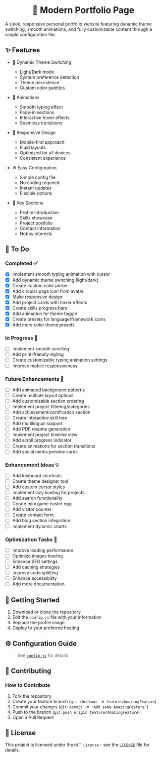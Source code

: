 <h1 align="center">🌟 Modern Portfolio Page</h1>

A sleek, responsive personal portfolio website featuring dynamic theme switching, smooth animations, and fully customizable content through a simple configuration file.

## ✨ Features

- 🎨 Dynamic Theme Switching

  - Light/Dark mode
  - System preference detection
  - Theme persistence
  - Custom color palettes

- 💫 Animations

  - Smooth typing effect
  - Fade-in sections
  - Interactive hover effects
  - Seamless transitions

- 📱 Responsive Design

  - Mobile-first approach
  - Fluid layouts
  - Optimized for all devices
  - Consistent experience

- ⚙️ Easy Configuration

  - Simple config file
  - No coding required
  - Instant updates
  - Flexible options

- 🎯 Key Sections
  - Profile introduction
  - Skills showcase
  - Project portfolio
  - Contact information
  - Hobby interests

## 📝 To Do

### Completed ✅

- [x] Implement smooth typing animation with cursor
- [x] Add dynamic theme switching (light/dark)
- [x] Create custom color picker
- [x] Add circular page icon from avatar
- [x] Make responsive design
- [x] Add project cards with hover effects
- [x] Create skills progress bars
- [x] Add animation for theme toggle
- [x] Create presets for language/framework icons
- [x] Add more color theme presets

### In Progress 🚧

- [ ] Implement smooth scrolling
- [ ] Add print-friendly styling
- [ ] Create customizable typing animation settings
- [ ] Improve mobile responsiveness

### Future Enhancements 🎯

- [ ] Add animated background patterns
- [ ] Create multiple layout options
- [ ] Add customizable section ordering
- [ ] Implement project filtering/categories
- [ ] Add achievement/certification section
- [ ] Create interactive skill tree
- [ ] Add multilingual support
- [ ] Add PDF resume generation
- [ ] Implement project timeline view
- [ ] Add scroll progress indicator
- [ ] Create animations for section transitions
- [ ] Add social media preview cards

### Enhancement Ideas 💡

- [ ] Add keyboard shortcuts
- [ ] Create theme designer tool
- [ ] Add custom cursor styles
- [ ] Implement lazy loading for projects
- [ ] Add search functionality
- [ ] Create mini game easter egg
- [ ] Add visitor counter
- [ ] Create contact form
- [ ] Add blog section integration
- [ ] Implement dynamic charts

### Optimization Tasks 🔧

- [ ] Improve loading performance
- [ ] Optimize images loading
- [ ] Enhance SEO settings
- [ ] Add caching strategies
- [ ] Improve code splitting
- [ ] Enhance accessibility
- [ ] Add more documentation

## 🚀 Getting Started

1. Download or clone the repository
2. Edit the `config.js` file with your information
3. Replace the profile image
4. Deploy to your preferred hosting

## ⚙️ Configuration Guide

> See [`config.js`](./config.js) for details

## 🤝 Contributing

### How to Contribute

1. Fork the repository
2. Create your feature branch (`git checkout -b feature/AmazingFeature`)
3. Commit your changes (`git commit -m 'Add some AmazingFeature'`)
4. Push to the branch (`git push origin feature/AmazingFeature`)
5. Open a Pull Request

## 📜 License

This project is licensed under the `MIT License` - see the [`LICENSE`](./LICENSE) file for details.
